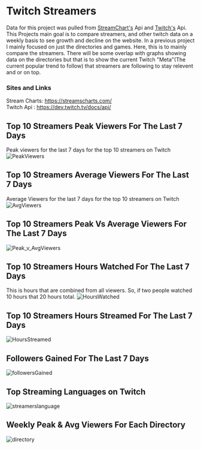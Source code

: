 # Twitch Streamers 
Data for this project was pulled from [StreamChart's](https://streamscharts.com/) Api and [Twitch's](https://dev.twitch.tv/docs/api/) Api. This Projects main goal is to compare streamers, and other twitch data on a weekly basis to see growth and decline on the website. In a previous project I mainly focused on just the directories and games. Here, this is to mainly compare the streamers. There will be some overlap with graphs showing data on the directories but that is to show the current Twitch "Meta"(The current popular trend to follow) that streamers are following to stay relevent and or on top. 

### Sites and Links
Stream Charts: https://streamscharts.com/
\
Twitch Api : https://dev.twitch.tv/docs/api/



## Top 10 Streamers Peak Viewers For The Last 7 Days 
Peak viewers for the last 7 days for the top 10 streamers on Twitch
![PeakViewers](https://i.gyazo.com/72a8ff1c938b9ce32332da522a6ba5cc.png)


## Top 10 Streamers Average Viewers For The Last 7 Days
Average Viewers for the last 7 days for the top 10 streamers on Twitch
![AvgViewers](https://i.gyazo.com/6026d80efa03add3503b68fc49d94ef2.png)


## Top 10 Streamers Peak Vs Average Viewers For The Last 7 Days
![Peak_v_AvgViewers](https://i.gyazo.com/5b41850127406daca8be12a15408189d.png)


## Top 10 Streamers Hours Watched For The Last 7 Days
This is hours that are combined from all viewers. So, if two people watched 10 hours that 20 hours total.
![HoursWatched](https://i.gyazo.com/72ee78fa26d8bc8266dec463c4765204.png)


## Top 10 Streamers Hours Streamed For The Last 7 Days
![HoursStreamed](https://i.gyazo.com/f176bf3f8b8253bdc0f7894699ac201a.png)


## Followers Gained For The Last 7 Days
![followersGained](https://i.gyazo.com/122e29fafa765587b59645037b02d61c.png)


## Top Streaming Languages on Twitch
![streamerslanguage](https://i.gyazo.com/8f83a0ab92cad5d75d1c15c6eb5ffbf7.png)


## Weekly Peak & Avg Viewers For Each Directory 
![directory](https://i.gyazo.com/4a1c8831cabb70f2f4f6d9a53061996d.png)